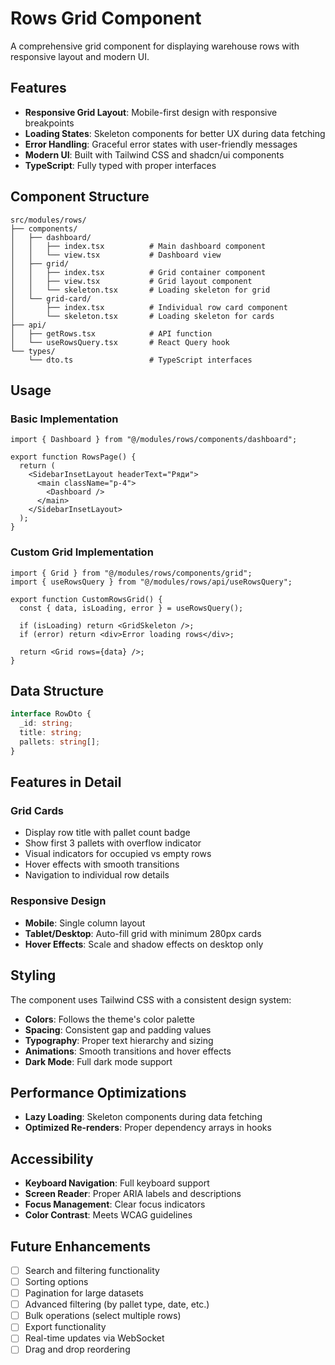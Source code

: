 # Rows Grid Component

A comprehensive grid component for displaying warehouse rows with responsive layout and modern UI.

## Features

- **Responsive Grid Layout**: Mobile-first design with responsive breakpoints
- **Loading States**: Skeleton components for better UX during data fetching
- **Error Handling**: Graceful error states with user-friendly messages
- **Modern UI**: Built with Tailwind CSS and shadcn/ui components
- **TypeScript**: Fully typed with proper interfaces

## Component Structure

```
src/modules/rows/
├── components/
│   ├── dashboard/
│   │   ├── index.tsx          # Main dashboard component
│   │   └── view.tsx           # Dashboard view
│   ├── grid/
│   │   ├── index.tsx          # Grid container component
│   │   ├── view.tsx           # Grid layout component
│   │   └── skeleton.tsx       # Loading skeleton for grid
│   └── grid-card/
│       ├── index.tsx          # Individual row card component
│       └── skeleton.tsx       # Loading skeleton for cards
├── api/
│   ├── getRows.tsx            # API function
│   └── useRowsQuery.tsx       # React Query hook
└── types/
    └── dto.ts                 # TypeScript interfaces
```

## Usage

### Basic Implementation

```tsx
import { Dashboard } from "@/modules/rows/components/dashboard";

export function RowsPage() {
  return (
    <SidebarInsetLayout headerText="Ряди">
      <main className="p-4">
        <Dashboard />
      </main>
    </SidebarInsetLayout>
  );
}
```

### Custom Grid Implementation

```tsx
import { Grid } from "@/modules/rows/components/grid";
import { useRowsQuery } from "@/modules/rows/api/useRowsQuery";

export function CustomRowsGrid() {
  const { data, isLoading, error } = useRowsQuery();

  if (isLoading) return <GridSkeleton />;
  if (error) return <div>Error loading rows</div>;

  return <Grid rows={data} />;
}
```

## Data Structure

```typescript
interface RowDto {
  _id: string;
  title: string;
  pallets: string[];
}
```

## Features in Detail

### Grid Cards

- Display row title with pallet count badge
- Show first 3 pallets with overflow indicator
- Visual indicators for occupied vs empty rows
- Hover effects with smooth transitions
- Navigation to individual row details

### Responsive Design

- **Mobile**: Single column layout
- **Tablet/Desktop**: Auto-fill grid with minimum 280px cards
- **Hover Effects**: Scale and shadow effects on desktop only

## Styling

The component uses Tailwind CSS with a consistent design system:

- **Colors**: Follows the theme's color palette
- **Spacing**: Consistent gap and padding values
- **Typography**: Proper text hierarchy and sizing
- **Animations**: Smooth transitions and hover effects
- **Dark Mode**: Full dark mode support

## Performance Optimizations

- **Lazy Loading**: Skeleton components during data fetching
- **Optimized Re-renders**: Proper dependency arrays in hooks

## Accessibility

- **Keyboard Navigation**: Full keyboard support
- **Screen Reader**: Proper ARIA labels and descriptions
- **Focus Management**: Clear focus indicators
- **Color Contrast**: Meets WCAG guidelines

## Future Enhancements

- [ ] Search and filtering functionality
- [ ] Sorting options
- [ ] Pagination for large datasets
- [ ] Advanced filtering (by pallet type, date, etc.)
- [ ] Bulk operations (select multiple rows)
- [ ] Export functionality
- [ ] Real-time updates via WebSocket
- [ ] Drag and drop reordering
